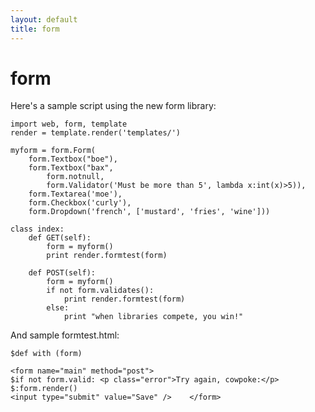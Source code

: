 ```yaml
---
layout: default
title: form
---
```


# form

Here's a sample script using the new form library:

    import web, form, template
    render = template.render('templates/')

    myform = form.Form( 
        form.Textbox("boe"), 
        form.Textbox("bax", 
            form.notnull, 
            form.Validator('Must be more than 5', lambda x:int(x)>5)), 
        form.Textarea('moe'), 
        form.Checkbox('curly'), 
        form.Dropdown('french', ['mustard', 'fries', 'wine'])) 

    class index: 
        def GET(self): 
            form = myform() 
            print render.formtest(form)

        def POST(self): 
            form = myform() 
            if not form.validates():
                print render.formtest(form)
            else:
                print "when libraries compete, you win!"
And sample formtest.html: 

    $def with (form)

    <form name="main" method="post"> 
    $if not form.valid: <p class="error">Try again, cowpoke:</p>
    $:form.render()
    <input type="submit" value="Save" />    </form>